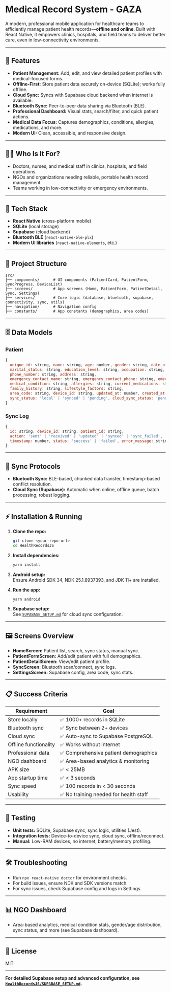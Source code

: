# Medical Record System - GAZA

A modern, professional mobile application for healthcare teams to efficiently manage patient health records—**offline and online**. Built with React Native, it empowers clinics, hospitals, and field teams to deliver better care, even in low-connectivity environments.

---

## 🚀 Features

- **Patient Management:** Add, edit, and view detailed patient profiles with medical-focused forms.
- **Offline-First:** Store patient data securely on-device (SQLite); works fully offline.
- **Cloud Sync:** Syncs with Supabase cloud backend when internet is available.
- **Bluetooth Sync:** Peer-to-peer data sharing via Bluetooth (BLE).
- **Professional Dashboard:** Visual stats, search/filter, and quick patient actions.
- **Medical Data Focus:** Captures demographics, conditions, allergies, medications, and more.
- **Modern UI:** Clean, accessible, and responsive design.

---

## 👩‍⚕️ Who Is It For?

- Doctors, nurses, and medical staff in clinics, hospitals, and field operations.
- NGOs and organizations needing reliable, portable health record management.
- Teams working in low-connectivity or emergency environments.

---

## 🧱 Tech Stack

- **React Native** (cross-platform mobile)
- **SQLite** (local storage)
- **Supabase** (cloud backend)
- **Bluetooth BLE** (`react-native-ble-plx`)
- **Modern UI libraries** (`react-native-elements`, etc.)

---

## 📁 Project Structure

```
src/
├── components/      # UI components (PatientCard, PatientForm, SyncProgress, DeviceList)
├── screens/         # App screens (Home, PatientForm, PatientDetail, Sync, Settings)
├── services/        # Core logic (database, bluetooth, supabase, connectivity, sync, utils)
├── navigation/      # Navigation config
├── constants/       # App constants (demographics, area codes)
```

---

## 🗄️ Data Models

### Patient

```js
{
  unique_id: string, name: string, age: number, gender: string, date_of_birth: string,
  marital_status: string, education_level: string, occupation: string, blood_group: string,
  phone_number: string, address: string,
  emergency_contact_name: string, emergency_contact_phone: string, emergency_contact_relation: string,
  medical_condition: string, allergies: string, current_medications: string, chronic_conditions: string,
  family_history: string, lifestyle_factors: string,
  area_code: string, device_id: string, updated_at: number, created_at: number,
  sync_status: 'local' | 'synced' | 'pending', cloud_sync_status: 'pending' | 'synced' | 'failed'
}
```

### Sync Log

```js
{
  id: string, device_id: string, patient_id: string,
  action: 'sent' | 'received' | 'updated' | 'synced' | 'sync_failed',
  timestamp: number, status: 'success' | 'failed', error_message: string
}
```

---

## 🔗 Sync Protocols

- **Bluetooth Sync:** BLE-based, chunked data transfer, timestamp-based conflict resolution.
- **Cloud Sync (Supabase):** Automatic when online, offline queue, batch processing, robust logging.

---

## ⚡️ Installation & Running

1. **Clone the repo:**
   ```bash
   git clone <your-repo-url>
   cd HealthRecordsJS
   ```

2. **Install dependencies:**
   ```bash
   yarn install
   ```

3. **Android setup:**  
   Ensure Android SDK 34, NDK 25.1.8937393, and JDK 11+ are installed.

4. **Run the app:**
   ```bash
   yarn android
   ```

5. **Supabase setup:**  
   See [`SUPABASE_SETUP.md`](./HealthRecordsJS/SUPABASE_SETUP.md) for cloud sync configuration.

---

## 🖼️ Screens Overview

- **HomeScreen:** Patient list, search, sync status, manual sync.
- **PatientFormScreen:** Add/edit patient with full demographics.
- **PatientDetailScreen:** View/edit patient profile.
- **SyncScreen:** Bluetooth scan/connect, sync logs.
- **SettingsScreen:** Supabase config, area code, sync stats.

---

## 📋 Success Criteria

| Requirement           | Goal                                  |
| --------------------- | ------------------------------------- |
| Store locally         | ✅ 1000+ records in SQLite             |
| Bluetooth sync        | ✅ Sync between 2+ devices             |
| Cloud sync            | ✅ Auto-sync to Supabase PostgreSQL    |
| Offline functionality | ✅ Works without internet              |
| Professional data     | ✅ Comprehensive patient demographics  |
| NGO dashboard         | ✅ Area-based analytics & monitoring   |
| APK size              | ✅ < 25MB                              |
| App startup time      | ✅ < 3 seconds                         |
| Sync speed            | ✅ 100 records in < 30 seconds         |
| Usability             | ✅ No training needed for health staff |

---

## 🧪 Testing

- **Unit tests:** SQLite, Supabase sync, sync logic, utilities (Jest).
- **Integration tests:** Device-to-device sync, cloud sync, offline/reconnect.
- **Manual:** Low-RAM devices, no internet, battery/memory profiling.

---

## 🛠️ Troubleshooting

- Run `npx react-native doctor` for environment checks.
- For build issues, ensure NDK and SDK versions match.
- For sync issues, check Supabase config and logs in Settings.

---

## 📊 NGO Dashboard

- Area-based analytics, medical condition stats, gender/age distribution, sync status, and more (see Supabase dashboard).

---

## 📄 License

MIT

---

**For detailed Supabase setup and advanced configuration, see [`HealthRecordsJS/SUPABASE_SETUP.md`](./HealthRecordsJS/SUPABASE_SETUP.md).** 